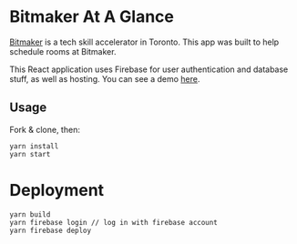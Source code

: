 # Bitmaker At A Glance

[Bitmaker](bitmaker.co) is a tech skill accelerator in Toronto. This app was built to help schedule rooms at Bitmaker.

This React application uses Firebase for user authentication and database stuff, as well as hosting. You can see a demo [here](https://bitmaker-at-a.firebaseapp.com/).

## Usage

Fork & clone, then:

```
yarn install
yarn start
```


# Deployment

```
yarn build
yarn firebase login // log in with firebase account
yarn firebase deploy
```
